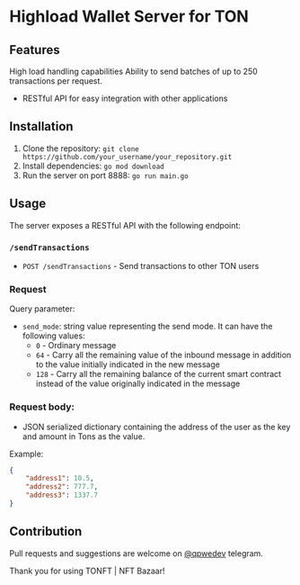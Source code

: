 # Highload Wallet Server for TON

## Features
High load handling capabilities
Ability to send batches of up to 250 transactions per request.
- RESTful API for easy integration with other applications

## Installation
1. Clone the repository: `git clone https://github.com/your_username/your_repository.git`
1. Install dependencies: `go mod download`
1. Run the server on port 8888: `go run main.go`

## Usage
The server exposes a RESTful API with the following endpoint:

### `/sendTransactions`
- `POST /sendTransactions` - Send transactions to other TON users
### Request
Query parameter:

- `send_mode`: string value representing the send mode. It can have the following values:
    - `0` -	Ordinary message
    - `64` - Carry all the remaining value of the inbound message in addition to the value initially indicated in the new message
    - `128` - Carry all the remaining balance of the current smart contract instead of the value originally indicated in the message

### Request body:
- JSON serialized dictionary containing the address of the user as the key and amount in Tons as the value.

Example:
```json
{
    "address1": 10.5,
    "address2": 777.7,
    "address3": 1337.7
}
```

## Contribution
Pull requests and suggestions are welcome on [@qpwedev](https://t.me/qpwedev) telegram.

Thank you for using TONFT | NFT Bazaar!
